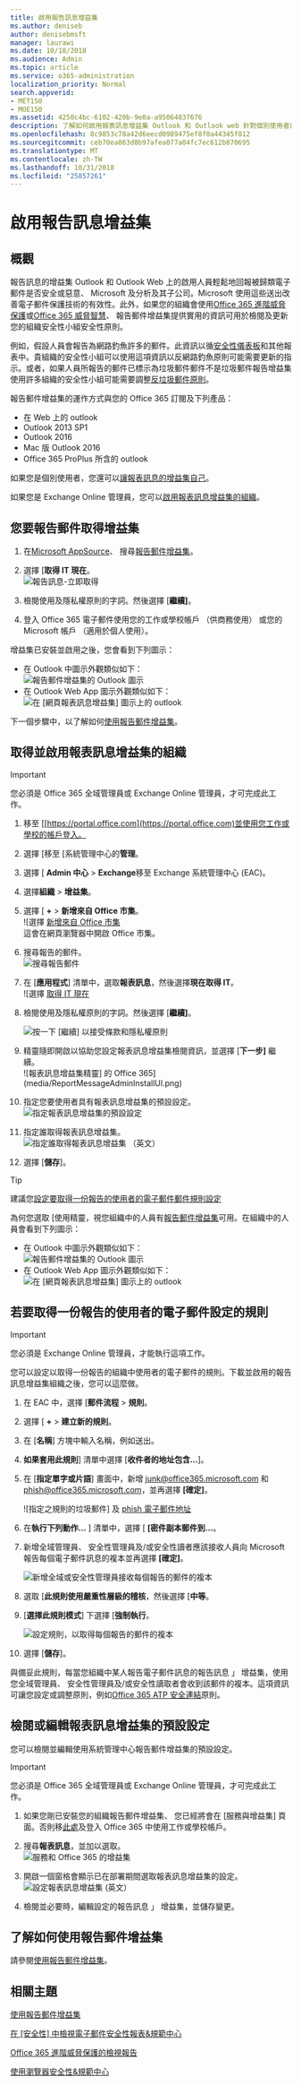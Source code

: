 ```yaml
---
title: 啟用報告訊息增益集
ms.author: deniseb
author: denisebmsft
manager: laurawi
ms.date: 10/18/2018
ms.audience: Admin
ms.topic: article
ms.service: o365-administration
localization_priority: Normal
search.appverid:
- MET150
- MOE150
ms.assetid: 4250c4bc-6102-420b-9e0a-a95064837676
description: 了解如何啟用報表訊息增益集 Outlook 和 Outlook web 針對個別使用者或整個組織。
ms.openlocfilehash: 8c9853c78a42d6eecd0989475ef8f0a44345f812
ms.sourcegitcommit: ceb70ea863d8b97afea077a04fc7ec612b870695
ms.translationtype: MT
ms.contentlocale: zh-TW
ms.lasthandoff: 10/31/2018
ms.locfileid: "25857261"
---
```

# <a name="enable-the-report-message-add-in"></a>啟用報告訊息增益集

## <a name="overview"></a>概觀

報告訊息的增益集 Outlook 和 Outlook Web 上的啟用人員輕鬆地回報被歸類電子郵件是否安全或惡意、 Microsoft 及分析及其子公司。Microsoft 使用這些送出改善電子郵件保護技術的有效性。此外，如果您的組織會使用[Office 365 進階威脅保護](office-365-atp.md)或[Office 365 威脅智慧](office-365-ti.md)、 報告郵件增益集提供實用的資訊可用於檢閱及更新您的組織安全性小組安全性原則。 

例如，假設人員會報告為網路釣魚許多的郵件。此資訊以循[安全性儀表板](security-dashboard.md)和其他報表中。貴組織的安全性小組可以使用這項資訊以反網路釣魚原則可能需要更新的指示。或者，如果人員所報告的郵件已標示為垃圾郵件郵件不是垃圾郵件報告增益集使用許多組織的安全性小組可能需要調整[反垃圾郵件原則](configure-the-anti-spam-policies.md)。 

報告郵件增益集的運作方式與您的 Office 365 訂閱及下列產品：
 - 在 Web 上的 outlook
 - Outlook 2013 SP1
 - Outlook 2016
 - Mac 版 Outlook 2016
 - Office 365 ProPlus 所含的 outlook
  
如果您是個別使用者，您還可以[讓報表訊息的增益集自己](#get-the-report-message-add-in-for-yourself)。 
  
如果您是 Exchange Online 管理員，您可以[啟用報表訊息增益集的組織](#get-and-enable-the-report-message-add-in-for-your-organization)。
    
## <a name="get-the-report-message-add-in-for-yourself"></a>您要報告郵件取得增益集

1. 在[Microsoft AppSource](https://appsource.microsoft.com/marketplace/apps)、 搜尋[報告郵件增益集](https://appsource.microsoft.com/product/office/wa104381180)。
    
2. 選擇 [**取得 IT 現在**。<br/>![報告訊息-立即取得](media/ReportMessageGETITNOW.png)<br/> 
    
3. 檢閱使用及隱私權原則的字詞。然後選擇 [**繼續]**。 
    
4. 登入 Office 365 電子郵件使用您的工作或學校帳戶 （供商務使用） 或您的 Microsoft 帳戶 （適用於個人使用）。
    

增益集已安裝並啟用之後，您會看到下列圖示： 

- 在 Outlook 中圖示外觀類似如下： <br/> ![報告郵件增益集的 Outlook 圖示](media/OutlookReportMessageIcon.png)<br/>
- 在 Outlook Web App 圖示外觀類似如下：<br/>![在 [網頁報表訊息增益集] 圖示上的 outlook](media/d9326d0b-1769-4bc2-ae58-51f0ebc69a17.png)<br/>

下一個步驟中，以了解如何[使用報告郵件增益集](https://support.office.com/article/b5caa9f1-cdf3-4443-af8c-ff724ea719d2)。
  
## <a name="get-and-enable-the-report-message-add-in-for-your-organization"></a>取得並啟用報表訊息增益集的組織

> [!IMPORTANT]
> 您必須是 Office 365 全域管理員或 Exchange Online 管理員，才可完成此工作。

1. 移至 [[https://portal.office.com](https://portal.office.com)並使用您工作或學校的帳戶登入。 
    
2. 選擇 [移至 [系統管理中心的**管理**。 
    
3. 選擇 [ **Admin 中心** \> **Exchange**移至 Exchange 系統管理中心 (EAC)。 
    
4. 選擇**組織** \> **增益集**。 
    
5. 選擇 [ **+**  > **新增來自 Office 市集**。<br/>![選擇 [新增來自 Office 市集](media/EAC-Org-AddFromOfficeStore.png)<br/>這會在網頁瀏覽器中開啟 Office 市集。
    
6. 搜尋報告的郵件。<br/>![搜尋報告郵件](media/ReportMessageSearchOfficeStore.png)<br/>
    
7. 在 [**應用程式**] 清單中，選取**報表訊息**，然後選擇**現在取得 IT**。<br/>![選擇 [取得 IT 現在](media/ReportMessageGETITNOW.png)<br/> 
    
8. 檢閱使用及隱私權原則的字詞。然後選擇 [**繼續]**。 
    
    ![按一下 [繼續] 以接受條款和隱私權原則](media/ReportMessageTermsAndConditions.png)
  
9. 精靈隨即開啟以協助您設定報表訊息增益集檢閱資訊，並選擇 [**下一步]** 繼續。<br/>![報表訊息增益集精靈] 的 Office 365](media/ReportMessageAdminInstallUI.png)<br/> 

10. 指定您要使用者具有報表訊息增益集的預設設定。<br/>![指定報表訊息增益集的預設設定](media/ReportMessageUserOptionsAdminsSet.png)<br/>
    
11. 指定誰取得報表訊息增益集。 <br/>![指定誰取得報表訊息增益集 （英文）](media/ReportMessageChooseWhoGetsItAdminSettings.png)<br/>

12. 選擇 [**儲存**]。 <br/>
> [!TIP]
> 建議您[設定要取得一份報告的使用者的電子郵件郵件規則設定](#set-up-a-rule-to-get-a-copy-of-email-messages-reported-by-your-users)

為何您選取 [使用精靈，視您組織中的人員有[報告郵件增益集](https://support.office.com/article/b5caa9f1-cdf3-4443-af8c-ff724ea719d2)可用。在組織中的人員會看到下列圖示： 

- 在 Outlook 中圖示外觀類似如下： <br/> ![報告郵件增益集的 Outlook 圖示](media/OutlookReportMessageIcon.png)<br/>
- 在 Outlook Web App 圖示外觀類似如下：<br/>![在 [網頁報表訊息增益集] 圖示上的 outlook](media/d9326d0b-1769-4bc2-ae58-51f0ebc69a17.png)<br/>

## <a name="set-up-a-rule-to-get-a-copy-of-email-messages-reported-by-your-users"></a>若要取得一份報告的使用者的電子郵件設定的規則

> [!IMPORTANT]
> 您必須是 Exchange Online 管理員，才能執行這項工作。
  
您可以設定以取得一份報告的組織中使用者的電子郵件的規則。下載並啟用的報告訊息增益集組織之後，您可以這麼做。
  
1. 在 EAC 中，選擇 [**郵件流程** \> **規則**。 
    
2. 選擇 [ **+** \> **建立新的規則**。 
    
3. 在 [**名稱**] 方塊中輸入名稱，例如送出。
    
4. **如果套用此規則**] 清單中選擇 [**收件者的地址包含...**]。 
    
5. 在 [**指定單字或片語**] 畫面中，新增 junk@office365.microsoft.com 和 phish@office365.microsoft.com，並再選擇 **[確定]**。 
    
    ![指定之規則的垃圾郵件] 及 [phish 電子郵件地址](media/018c1833-f336-4333-a45c-f2e8b75cd698.png)
  
6. 在**執行下列動作...** ] 清單中，選擇 [ **[密件副本郵件到...**。 
    
7. 新增全域管理員、 安全性管理員及/或安全性讀者應該接收人員向 Microsoft 報告每個電子郵件訊息的複本並再選擇 **[確定]**。 
    
    ![新增全域或安全性管理員接收每個報告的郵件的複本](media/a91ab9d1-66f2-4a2e-9dc1-f9f81a2298ad.png)
  
8. 選取 [**此規則使用嚴重性層級的稽核**，然後選擇 [**中等**。 
    
9. [**選擇此規則模式**] 下選擇 [**強制執行**。 
    
    ![設定規則，以取得每個報告的郵件的複本](media/f1cd95ce-e40d-4a8a-8f48-893469eba691.png)
  
10. 選擇 [**儲存**]。 
    
與備妥此規則，每當您組織中某人報告電子郵件訊息的報告訊息 」 增益集，使用您全域管理員、 安全性管理員及/或安全性讀取者會收到該郵件的複本。這項資訊可讓您設定或調整原則，例如[Office 365 ATP 安全連結](atp-safe-links.md)原則。 

## <a name="review-or-edit-the-default-settings-for-the-report-message-add-in"></a>檢閱或編輯報表訊息增益集的預設設定

您可以檢閱並編輯使用系統管理中心報告郵件增益集的預設設定。 

> [!IMPORTANT]
> 您必須是 Office 365 全域管理員或 Exchange Online 管理員，才可完成此工作。
    
1. 如果您剛已安裝您的組織報告郵件增益集、 您已經將會在 [服務與增益集] 頁面。否則移[此處](https://portal.office.com/adminportal/home#/Settings/ServicesAndAddIns)及登入 Office 365 中使用工作或學校帳戶。

2. 搜尋**報表訊息**，並加以選取。<br/>![服務和 Office 365 的增益集](media/ReportMessage-o365servicesaddins.png)<br/> 
    
3. 開啟一個窗格會顯示已在部署期間選取報表訊息增益集的設定。<br/>![設定報表訊息增益集 (英文）](media/ReportMessage-reviewaddinsettings.png)<br/> 

4. 檢閱並必要時，編輯設定的報告訊息 」 增益集，並儲存變更。
    
## <a name="learn-how-to-use-the-report-message-add-in"></a>了解如何使用報告郵件增益集

請參閱[使用報告郵件增益集](https://support.office.com/article/b5caa9f1-cdf3-4443-af8c-ff724ea719d2)。
  
## <a name="related-topics"></a>相關主題

[使用報告郵件增益集](https://support.office.com/article/b5caa9f1-cdf3-4443-af8c-ff724ea719d2)
  
[在 [安全性] 中檢視電子郵件安全性報表&amp;規範中心](view-email-security-reports.md)

[Office 365 進階威脅保護的檢視報告](view-reports-for-atp.md)

[使用瀏覽器安全性&amp;規範中心](use-explorer-in-security-and-compliance.md)
  


